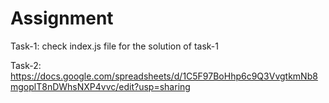 # Assignment

Task-1: check index.js file for the solution of task-1  

Task-2: https://docs.google.com/spreadsheets/d/1C5F97BoHhp6c9Q3VvgtkmNb8mgoplT8nDWhsNXP4vvc/edit?usp=sharing
